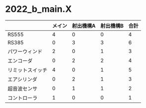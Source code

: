 # 2022_b_main.X

|  | メイン | 射出機構A | 射出機構B | 合計 |
| --- | --- | --- | --- | --- |
| RS555 | 4 | 0 | 0 | 4 |
| RS385 | 0 | 3 | 3 | 6 |
| パワーウィンド | 2 | 0 | 1 | 3 |
| エンコーダ | 0 | 2 | 2 | 4 |
| リミットスイッチ | 4 | 0 | 1 | 5 |
| エアシリンダ | 0 | 2 | 1 | 3 |
| 超音波センサ | 0 | 1 | 1 | 2 |
| コントローラ | 1 | 0 | 0 | 1 |
